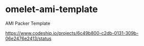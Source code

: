 omelet-ami-template
===================

AMI Packer Template

https://www.codeship.io/projects/6c49b800-c2db-0131-309b-06e2476e2413/status
